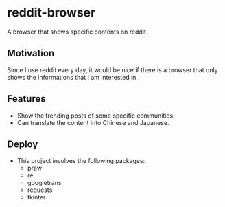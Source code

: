 # reddit-browser
A browser that shows specific contents on reddit.
## Motivation
Since I use reddit every day, it would be nice if there is a browser that only shows the informations that I am interested in.
## Features
- Show the trending posts of some specific communities.
- Can translate the content into Chinese and Japanese.
## Deploy
- This project involves the following packages:
  - praw
  - re
  - googletrans
  - requests
  - tkinter
